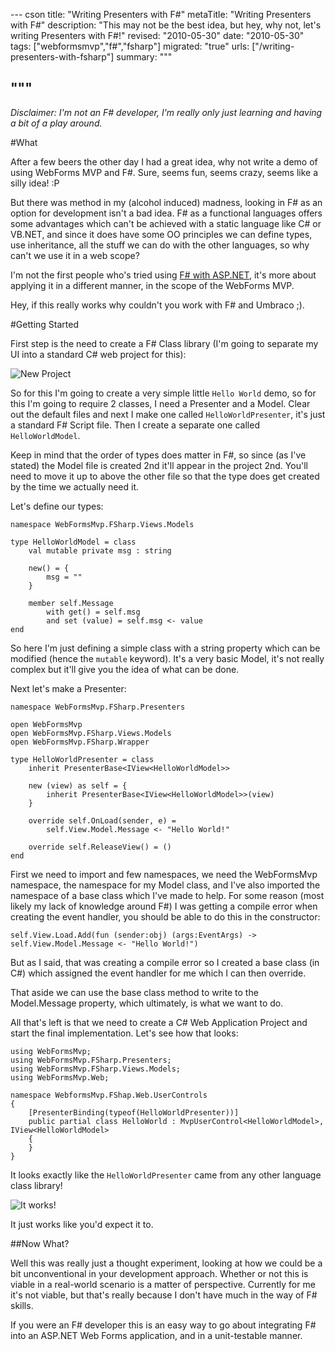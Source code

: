 --- cson
title: "Writing Presenters with F#"
metaTitle: "Writing Presenters with F#"
description: "This may not be the best idea, but hey, why not, let's writing Presenters with F#!"
revised: "2010-05-30"
date: "2010-05-30"
tags: ["webformsmvp","f#","fsharp"]
migrated: "true"
urls: ["/writing-presenters-with-fsharp"]
summary: """

"""
---
*Disclaimer: I'm not an F# developer, I'm really only just learning and having a bit of a play around.*

#What

After a few beers the other day I had a great idea, why not write a demo of using WebForms MVP and F#. Sure, seems fun, seems crazy, seems like a silly idea! :P

But there was method in my (alcohol induced) madness, looking in F# as an option for development isn't a bad idea. F# as a functional languages offers some advantages which can't be achieved with a static language like C# or VB.NET, and since it does have some OO principles we can define types, use inheritance, all the stuff we can do with the other languages, so why can't we use it in a web scope?

I'm not the first people who's tried using [F# with ASP.NET][1], it's more about applying it in a different manner, in the scope of the WebForms MVP.

Hey, if this really works why couldn't you work with F# and Umbraco ;).

#Getting Started

First step is the need to create a F# Class library (I'm going to separate my UI into a standard C# web project for this):

![New Project][2]

So for this I'm going to create a very simple little `Hello World` demo, so for this I'm going to require 2 classes, I need a Presenter and a Model. Clear out the default files and next I make one called `HelloWorldPresenter`, it's just a standard F# Script file. Then I create a separate one called `HelloWorldModel`.

Keep in mind that the order of types does matter in F#, so since (as I've stated) the Model file is created 2nd it'll appear in the project 2nd. You'll need to move it up to above the other file so that the type does get created by the time we actually need it.

Let's define our types:

	namespace WebFormsMvp.FSharp.Views.Models

	type HelloWorldModel = class
		val mutable private msg : string

		new() = {
			msg = ""
		}

		member self.Message
			with get() = self.msg
			and set (value) = self.msg <- value
	end

So here I'm just defining a simple class with a string property which can be modified (hence the `mutable` keyword). It's a very basic Model, it's not really complex but it'll give you the idea of what can be done.

Next let's make a Presenter:

	namespace WebFormsMvp.FSharp.Presenters

	open WebFormsMvp
	open WebFormsMvp.FSharp.Views.Models
	open WebFormsMvp.FSharp.Wrapper

	type HelloWorldPresenter = class
		inherit PresenterBase<IView<HelloWorldModel>>

		new (view) as self = {
			inherit PresenterBase<IView<HelloWorldModel>>(view)
		}

		override self.OnLoad(sender, e) = 
			self.View.Model.Message <- "Hello World!"
		
		override self.ReleaseView() = ()	
	end

First we need to import and few namespaces, we need the WebFormsMvp namespace, the namespace for my Model class, and I've also imported the namespace of a base class which I've made to help. For some reason (most likely my lack of knowledge around F#) I was getting a compile error when creating the event handler, you should be able to do this in the constructor:

    self.View.Load.Add(fun (sender:obj) (args:EventArgs) -> self.View.Model.Message <- "Hello World!")

But as I said, that was creating a compile error so I created a base class (in C#) which assigned the event handler for me which I can then override.

That aside we can use the base class method to write to the Model.Message property, which ultimately, is what we want to do.

All that's left is that we need to create a C# Web Application Project and start the final implementation. Let's see how that looks:

	using WebFormsMvp;
	using WebFormsMvp.FSharp.Presenters;
	using WebFormsMvp.FSharp.Views.Models;
	using WebFormsMvp.Web;

	namespace WebformsMvp.FShap.Web.UserControls
	{
		[PresenterBinding(typeof(HelloWorldPresenter))]
		public partial class HelloWorld : MvpUserControl<HelloWorldModel>, IView<HelloWorldModel>
		{
		}
	}

It looks exactly like the `HelloWorldPresenter` came from any other language class library!

![It works!][3]

It just works like you'd expect it to.

##Now What?

Well this was really just a thought experiment, looking at how we could be a bit unconventional in your development approach. Whether or not this is viable in a real-world scenario is a matter of perspective. Currently for me it's not viable, but that's really because I don't have much in the way of F# skills.

If you were an F# developer this is an easy way to go about integrating F# into an ASP.NET Web Forms application, and in a unit-testable manner.


  [1]: http://tomasp.net/articles/aspnet-fsharp-intro.aspx
  [2]: /get/web-dev/fsharp-01.PNG
  [3]: /get/web-dev/fsharp-02.PNG
